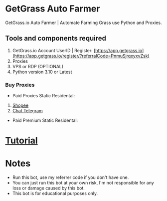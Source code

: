 # GetGrass Auto Farmer
GetGrass.io Auto Farmer | Automate Farming Grass use Python and Proxies.
## Tools and components required
1. GetGrass.io Account UserID | Register: [https://app.getgrass.io](https://app.getgrass.io/register/?referralCode=PnmuSjrqxyxvZsk)
2. Proxies
3. VPS or RDP (OPTIONAL)
4. Python version 3.10 or Latest
### Buy Proxies
- Paid Proxies Static Residental: 
1. [Shopee](https://shopee.co.id/product/255435623/26271161340/)
2. [Chat Telegram](https://t.me/mhuehe)
- Paid Premium Static Residental:

# [Tutorial](https://youtu.be/Vys96CKFLEw?si=1laHwLcxoodp0CC_)


# Notes
- Run this bot, use my referrer code if you don't have one.
- You can just run this bot at your own risk, I'm not responsible for any loss or damage caused by this bot.
- This bot is for educational purposes only.
